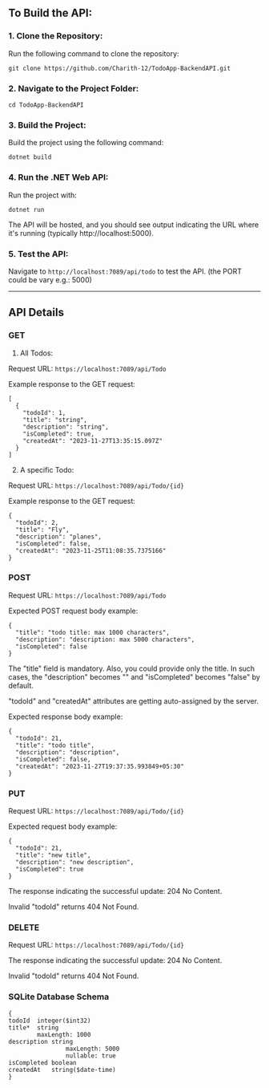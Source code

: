 ## To Build the API:

### 1. Clone the Repository:

Run the following command to clone the repository:

`git clone https://github.com/Charith-12/TodoApp-BackendAPI.git`


### 2. Navigate to the Project Folder:

`cd TodoApp-BackendAPI`

### 3. Build the Project:

Build the project using the following command:

`dotnet build`

### 4. Run the .NET Web API:

Run the project with:

`dotnet run`

The API will be hosted, and you should see output indicating the URL where it's running (typically http://localhost:5000).

### 5. Test the API:

Navigate to `http://localhost:7089/api/todo` to test the API. (the PORT could be vary e.g.: 5000)

________________________________________________________________________________________________________________________________

## API Details

### GET

1. All Todos:

Request URL: `https://localhost:7089/api/Todo`

Example response to the GET request:

```
[
  {
    "todoId": 1,
    "title": "string",
    "description": "string",
    "isCompleted": true,
    "createdAt": "2023-11-27T13:35:15.097Z"
  }
]
```

2. A specific Todo:

Request URL: `https://localhost:7089/api/Todo/{id}`

Example response to the GET request:

```
{
  "todoId": 2,
  "title": "Fly",
  "description": "planes",
  "isCompleted": false,
  "createdAt": "2023-11-25T11:08:35.7375166"
}
```




### POST

Request URL: `https://localhost:7089/api/Todo`

Expected POST request body example:

```
{
  "title": "todo title: max 1000 characters",
  "description": "description: max 5000 characters",
  "isCompleted": false
}
```

 The "title" field is mandatory. Also, you could provide only the title. In such cases, the "description" becomes "" and "isCompleted" becomes "false" by default.

 "todoId" and "createdAt" attributes are getting auto-assigned by the server.


Expected response body example:
```
{
  "todoId": 21,
  "title": "todo title",
  "description": "description",
  "isCompleted": false,
  "createdAt": "2023-11-27T19:37:35.993849+05:30"
}
```



### PUT

Request URL: `https://localhost:7089/api/Todo/{id}`

Expected request body example:
```
{
  "todoId": 21,
  "title": "new title",
  "description": "new description",
  "isCompleted": true
}
```

The response indicating the successful update: 204 No Content.

Invalid "todoId" returns 404 Not Found.




### DELETE

Request URL: `https://localhost:7089/api/Todo/{id}`

The response indicating the successful update: 204 No Content.

Invalid "todoId" returns 404 Not Found.




### SQLite Database Schema

```
{
todoId	integer($int32)
title*	string
        maxLength: 1000
description	string
                maxLength: 5000
                nullable: true
isCompleted	boolean
createdAt	string($date-time)
}
```





